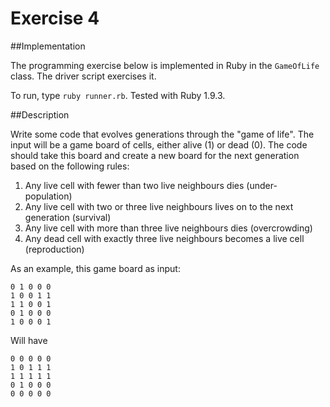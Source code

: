 Exercise 4
==========

##Implementation

The programming exercise below is implemented in Ruby in the `GameOfLife` class. The driver script exercises it.

To run, type `ruby runner.rb`. Tested with Ruby 1.9.3.


##Description

Write some code that evolves generations through the "game of life".
The input will be a game board of cells, either alive (1) or dead (0).
The code should take this board and create a new board for the next generation based on the following rules:

1. Any live cell with fewer than two live neighbours dies (under- population)
2. Any live cell with two or three live neighbours lives on to the next generation (survival)
3. Any live cell with more than three live neighbours dies (overcrowding)
4. Any dead cell with exactly three live neighbours becomes a live cell (reproduction)

As an example, this game board as input:

    0 1 0 0 0
    1 0 0 1 1
    1 1 0 0 1
    0 1 0 0 0
    1 0 0 0 1

Will have

    0 0 0 0 0
    1 0 1 1 1
    1 1 1 1 1
    0 1 0 0 0
    0 0 0 0 0

